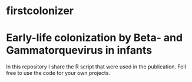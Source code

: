 # firstcolonizer
# Early-life colonization by Beta- and Gammatorquevirus in infants
In this repository I share the R script that were used in the publication. Fell free to use the code for your own projects.
